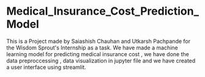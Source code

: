 # Medical_Insurance_Cost_Prediction_Model
This is a Project made by Saiashish Chauhan and Utkarsh Pachpande for the Wisdom Sprout's Internship as a task.
We have made a machine learning model for predicting medical insurance cost , we have done the data preproccessing , data visualization in jupyter file and we have created a user interface using streamlit.
